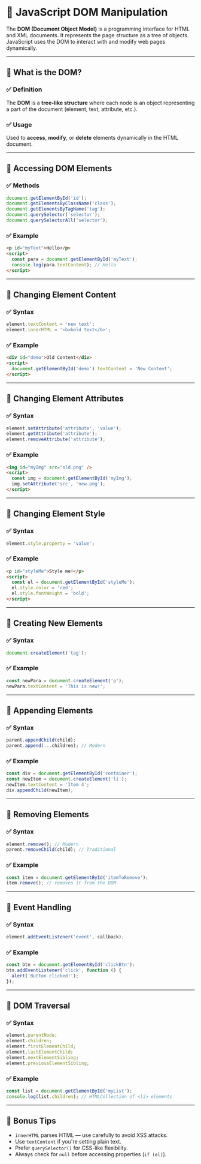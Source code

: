 # 🧠 JavaScript DOM Manipulation

The **DOM (Document Object Model)** is a programming interface for HTML and XML
documents. It represents the page structure as a tree of objects. JavaScript
uses the DOM to interact with and modify web pages dynamically.

---

## 🔹 What is the DOM?

### ✅ Definition

The **DOM** is a **tree-like structure** where each node is an object
representing a part of the document (element, text, attribute, etc.).

### ✅ Usage

Used to **access**, **modify**, or **delete** elements dynamically in the HTML
document.

---

## 🔹 Accessing DOM Elements

### ✅ Methods

```js
document.getElementById('id');
document.getElementsByClassName('class');
document.getElementsByTagName('tag');
document.querySelector('selector');
document.querySelectorAll('selector');
```

### ✅ Example

```html
<p id="myText">Hello</p>
<script>
  const para = document.getElementById('myText');
  console.log(para.textContent); // Hello
</script>
```

---

## 🔹 Changing Element Content

### ✅ Syntax

```js
element.textContent = 'new text';
element.innerHTML = '<b>bold text</b>';
```

### ✅ Example

```html
<div id="demo">Old Content</div>
<script>
  document.getElementById('demo').textContent = 'New Content';
</script>
```

---

## 🔹 Changing Element Attributes

### ✅ Syntax

```js
element.setAttribute('attribute', 'value');
element.getAttribute('attribute');
element.removeAttribute('attribute');
```

### ✅ Example

```html
<img id="myImg" src="old.png" />
<script>
  const img = document.getElementById('myImg');
  img.setAttribute('src', 'new.png');
</script>
```

---

## 🔹 Changing Element Style

### ✅ Syntax

```js
element.style.property = 'value';
```

### ✅ Example

```html
<p id="styleMe">Style me!</p>
<script>
  const el = document.getElementById('styleMe');
  el.style.color = 'red';
  el.style.fontWeight = 'bold';
</script>
```

---

## 🔹 Creating New Elements

### ✅ Syntax

```js
document.createElement('tag');
```

### ✅ Example

```js
const newPara = document.createElement('p');
newPara.textContent = 'This is new!';
```

---

## 🔹 Appending Elements

### ✅ Syntax

```js
parent.appendChild(child);
parent.append(...children); // Modern
```

### ✅ Example

```js
const div = document.getElementById('container');
const newItem = document.createElement('li');
newItem.textContent = 'Item 4';
div.appendChild(newItem);
```

---

## 🔹 Removing Elements

### ✅ Syntax

```js
element.remove(); // Modern
parent.removeChild(child); // Traditional
```

### ✅ Example

```js
const item = document.getElementById('itemToRemove');
item.remove(); // removes it from the DOM
```

---

## 🔹 Event Handling

### ✅ Syntax

```js
element.addEventListener('event', callback);
```

### ✅ Example

```js
const btn = document.getElementById('clickBtn');
btn.addEventListener('click', function () {
  alert('Button clicked!');
});
```

---

## 🔹 DOM Traversal

### ✅ Syntax

```js
element.parentNode;
element.children;
element.firstElementChild;
element.lastElementChild;
element.nextElementSibling;
element.previousElementSibling;
```

### ✅ Example

```js
const list = document.getElementById('myList');
console.log(list.children); // HTMLCollection of <li> elements
```

---

## 🧪 Bonus Tips

- `innerHTML` parses HTML — use carefully to avoid XSS attacks.
- Use `textContent` if you're setting plain text.
- Prefer `querySelector()` for CSS-like flexibility.
- Always check for `null` before accessing properties (`if (el)`).
